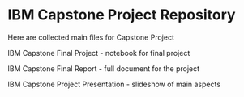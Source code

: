 # IBM Capstone Project Repository
Here are collected main files for Capstone Project

IBM Capstone Final Project - notebook for final project

IBM Capstone Final Report - full document for the project

IBM Capstone Project Presentation - slideshow of main aspects

